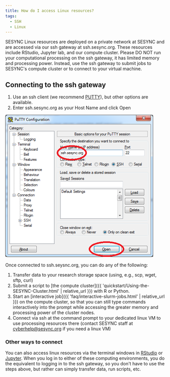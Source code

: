 ```yaml
---
title: How do I access Linux resources?
tags:
  - SSH
  - Linux
---
```



SESYNC Linux resources are deployed on a private network at SESYNC and are accessed via our ssh gateway at ssh.sesync.org.  These resources include RStudio, Jupyter lab, and our compute cluster.  Please DO NOT run your computational processing on the ssh gateway, it has limited memory and processing power. Instead, use the ssh gateway to submit jobs to SESYNC's compute cluster or to connect to your virtual machine.

## Connecting to the ssh gateway
1. Use an ssh client (we recommend [PUTTY](http://www.chiark.greenend.org.uk/~sgtatham/putty/)), but other options are available.
2. Enter ssh.sesync.org as your Host Name and click Open

![Connect with PUTTY](/assets/images/ssh1.png)

Once connected to ssh.seysnc.org, you can do any of the following:
1. Transfer data to your research storage space (using, e.g., scp, wget, sftp, curl)
2. Submit a script to [the compute cluster]({{ 'quickstart/Using-the-SESYNC-Cluster.html' | relative_url }}) with R or Python.
3. Start an [interactive job]({{ 'faq/interactive-slurm-jobs.html' | relative_url }}) on the compute cluster, so that you can still type commands interactively into the prompt while accessing the greater memory and processing power of the cluster nodes.
4. Connect via ssh at the command prompt to your dedicated linux VM to use processing resources there (contact SESYNC staff at cyberhelp@sesync.org if you need a linux VM)

### Other ways to connect
You can also access linux resources via the terminal windows in [RStudio](rstudio.sesync.org) or [Jupyter](jupyter.sesync.org).  When you log in to either of these computing environments, you do the equivalent to logging in to the ssh gateway, so you don't have to use the steps above, but rather can simply transfer data, run scripts, etc.  
